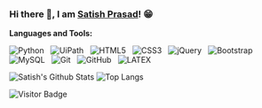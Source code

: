 ### Hi there 👋, I am [Satish Prasad](https://rpabotsworld.com/)! 😁
<!--
**rusty-sj/rusty-sj** is a ✨ _special_ ✨ repository because its `README.md` (this file) appears on your GitHub profile.
Here are some ideas to get you started:

- 🔭 I’m currently working on ...
- 🌱 I’m currently learning ...
- 👯 I’m looking to collaborate on ...
- 🤔 I’m looking for help with ...
- 💬 Ask me about ...
- 📫 How to reach me: ...
- 😄 Pronouns: ...
- ⚡ Fun fact: ...
- 🤔 I’m looking for help with Statistics
- 👯 I’m looking to collaborate on ...
-->


**Languages and Tools:** 


![Python](https://img.shields.io/badge/-Python-black?logo=Python&style=social)&nbsp;&nbsp;
![UiPath](https://img.shields.io/badge/-UiPath-black?logo=UiPath&style=social)&nbsp;&nbsp;
![HTML5](https://img.shields.io/badge/-HTML5-black?logo=html5&style=social)&nbsp;&nbsp;
![CSS3](https://img.shields.io/badge/-CSS3-black?logo=css3&style=social)&nbsp;&nbsp;
![jQuery](https://img.shields.io/badge/-jQuery-black?logo=jquery&style=social)&nbsp;&nbsp;
![Bootstrap](https://img.shields.io/badge/-Bootstrap-black?logo=bootstrap&style=social)&nbsp;&nbsp;
![MySQL](https://img.shields.io/badge/-MySQL-black?logo=mysql&style=social)&nbsp;&nbsp;
![Git](https://img.shields.io/badge/-Git-black?logo=git&style=social)&nbsp;&nbsp;
![GitHub](https://img.shields.io/badge/-GitHub-black?logo=github&style=social)&nbsp;&nbsp;
![LATEX](https://img.shields.io/badge/-LATEX-black?logo=latex&style=social)&nbsp;&nbsp;

![Satish's Github Stats](https://github-readme-stats.vercel.app/api?username=satman778&count_private=true&show_icons=true&include_all_commits=true)
![Top Langs](https://github-readme-stats.vercel.app/api/top-langs/?username=satman778&hide=TeX&layout=compact)

![Visitor Badge](https://visitor-badge.laobi.icu/badge?page_id=rusty-sj.rusty-sj)

